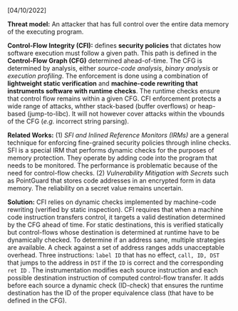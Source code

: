 <!-- Please prefix the notes with the date as in [22/12/2020] -->



[04/10/2022]

**Threat model:** An attacker that has full control over the entire data memory of the executing program.

**Control-Flow Integrity  (CFI):** defines **security policies** that dictates how software execution must follow a given path. This path is defined in the **Control-Flow Graph (CFG)** determined ahead-of-time. The CFG is determined by analysis, either *source-code analysis*, *binary analysis* or *execution profiling*.  The enforcement is done using a combination of **lightweight static verification** and **machine-code rewriting that instruments software with runtime checks**. The runtime checks ensure that control flow remains within a given CFG. CFI enforcement protects a wide range of attacks, whther stack-based (buffer overflows) or heap-based (jump-to-libc). It will not however cover attacks within the vbounds of the CFG (*e.g.* incorrect string parsing).

**Related Works:** (1) *SFI and Inlined Reference Monitors (IRMs)* are a general technique for enforcing fine-grained security policies through inline checks. SFI is a special IRM that performs dynamic checks for the purposes of memory protection. They operate by adding code into the program that needs to be monitored. The performance is problematic because of the need for control-flow checks. (2) *Vulnerability Mitigation with Secrets* such as PointGuard that stores code addresses in an encrypted form in data memory. The reliability on a secret value remains uncertain.

**Solution:** CFI relies on dynamic checks implemented by machine-code rewriting (verified by static inspection). CFI requires that when a machine code instruction transfers control, it targets a valid destination determined by the CFG ahead of time. For static destinations, this is verified statically but control-flows whose destination is determined at runtime have to be dynamically checked. To determine if an address sane, multiple strategies are available. A check against a set of address ranges adds unacceptable overhead. Three instructions: `label ID` that has no effect, `call, ID, DST` that jumps to the address in `DST` if the `ID` is correct and the corresponding `ret ID` . The instrumentation modifies each source instruction and each possible destination instruction of computed control-flow transfer. It adds before each source a dynamic check (ID-check) that ensures the runtime destination has the ID of the proper equivalence class (that have to be defined in the CFG).

